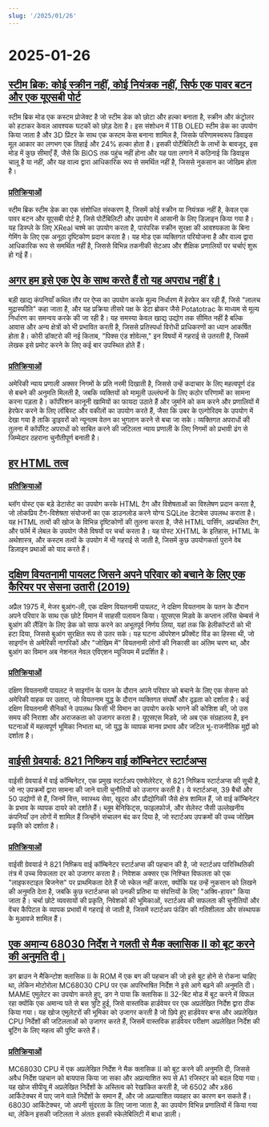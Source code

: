 ```yaml
---
slug: '/2025/01/26'
---
```


# 2025-01-26

## [स्टीम ब्रिक: कोई स्क्रीन नहीं, कोई नियंत्रक नहीं, सिर्फ एक पावर बटन और एक यूएसबी पोर्ट](https://crastinator-pro.github.io/steam-brick/)

स्टीम ब्रिक मोड एक कस्टम प्रोजेक्ट है जो स्टीम डेक को छोटा और हल्का बनाता है, स्क्रीन और कंट्रोलर को हटाकर केवल आवश्यक घटकों को छोड़ देता है। इस संशोधन में 1TB OLED स्टीम डेक का उपयोग किया जाता है और 3D प्रिंटर के साथ एक कस्टम केस बनाना शामिल है, जिसके परिणामस्वरूप डिवाइस मूल आकार का लगभग एक तिहाई और 24% हल्का होता है। इसकी पोर्टेबिलिटी के लाभों के बावजूद, इस मोड में कुछ सीमाएँ हैं, जैसे कि BIOS तक पहुंच नहीं होना और यह पता लगाने में कठिनाई कि डिवाइस चालू है या नहीं, और यह वाल्व द्वारा आधिकारिक रूप से समर्थित नहीं है, जिससे नुकसान का जोखिम होता है।

### [प्रतिक्रियाओं](https://news.ycombinator.com/item?id=42825441)

स्टीम ब्रिक स्टीम डेक का एक संशोधित संस्करण है, जिसमें कोई स्क्रीन या नियंत्रक नहीं है, केवल एक पावर बटन और यूएसबी पोर्ट है, जिसे पोर्टेबिलिटी और उपयोग में आसानी के लिए डिज़ाइन किया गया है। यह डिस्प्ले के लिए XReal चश्मे का उपयोग करता है, पारंपरिक स्क्रीन सुरक्षा की आवश्यकता के बिना गेमिंग के लिए एक अनूठा दृष्टिकोण प्रदान करता है। यह मोड एक व्यक्तिगत परियोजना है और वाल्व द्वारा आधिकारिक रूप से समर्थित नहीं है, जिससे विभिन्न तकनीकी सेटअप और शैक्षिक प्रणालियों पर चर्चाएं शुरू हो गई हैं।

## [अगर हम इसे एक ऐप के साथ करते हैं तो यह अपराध नहीं है।](https://pluralistic.net/2025/01/25/potatotrac/#carbo-loading)

बड़ी खाद्य कंपनियाँ कथित तौर पर ऐप्स का उपयोग करके मूल्य निर्धारण में हेरफेर कर रही हैं, जिसे "लालच मुद्रास्फीति" कहा जाता है, और यह प्रक्रिया तीसरे पक्ष के डेटा ब्रोकर जैसे Potatotrac के माध्यम से मूल्य निर्धारण का समन्वय करके की जा रही है। यह समस्या केवल खाद्य उद्योग तक सीमित नहीं है बल्कि आवास और अन्य क्षेत्रों को भी प्रभावित करती है, जिससे प्रतिस्पर्धा विरोधी प्राधिकरणों का ध्यान आकर्षित होता है। कोरी डॉक्टरो की नई किताब, "पिक्स एंड शोवेल्स," इन विषयों में गहराई से उतरती है, जिसमें लेखक इसे प्रमोट करने के लिए कई बार उपस्थित होते हैं।

### [प्रतिक्रियाओं](https://news.ycombinator.com/item?id=42830646)

अमेरिकी न्याय प्रणाली अक्सर निगमों के प्रति नरमी दिखाती है, जिससे उन्हें कदाचार के लिए महत्वपूर्ण दंड से बचने की अनुमति मिलती है, जबकि व्यक्तियों को मामूली उल्लंघनों के लिए कठोर परिणामों का सामना करना पड़ता है। कॉर्पोरेशन कानूनी खामियों का फायदा उठाते हैं और जुर्माने को कम करने और प्रणालियों में हेरफेर करने के लिए लॉबिस्ट और वकीलों का उपयोग करते हैं, जैसा कि उबर के एल्गोरिदम के उपयोग में देखा गया है ताकि ड्राइवरों को न्यूनतम वेतन का भुगतान करने से बचा जा सके। व्यक्तिगत अपराधों की तुलना में कॉर्पोरेट अपराधों को साबित करने की जटिलता न्याय प्रणाली के लिए निगमों को प्रभावी ढंग से जिम्मेदार ठहराना चुनौतीपूर्ण बनाती है।

## [हर HTML तत्व](https://iamwillwang.com/dollar/every-html-element/)

### [प्रतिक्रियाओं](https://news.ycombinator.com/item?id=42823722)

ब्लॉग पोस्ट एक बड़े डेटासेट का उपयोग करके HTML टैग और विशेषताओं का विश्लेषण प्रदान करता है, जो लोकप्रिय टैग-विशेषता संयोजनों का एक डाउनलोड करने योग्य SQLite डेटाबेस उपलब्ध कराता है। यह HTML तत्वों की खोज के विभिन्न दृष्टिकोणों की तुलना करता है, जैसे HTML पार्सिंग, अप्रचलित टैग, और फॉर्म में लेबल के उपयोग जैसे विषयों पर चर्चा करता है। यह पोस्ट XHTML के इतिहास, HTML के अर्थशास्त्र, और कस्टम तत्वों के उपयोग में भी गहराई से जाती है, जिसमें कुछ उपयोगकर्ता पुराने वेब डिज़ाइन प्रथाओं को याद करते हैं।

## [दक्षिण वियतनामी पायलट जिसने अपने परिवार को बचाने के लिए एक कैरियर पर सेसना उतारी (2019)](https://www.historynet.com/maj-buang-lys-daring-feat-to-save-his-family/)

अप्रैल 1975 में, मेजर बुआंग-ली, एक दक्षिण वियतनामी पायलट, ने दक्षिण वियतनाम के पतन के दौरान अपने परिवार के साथ एक छोटे विमान में साहसी पलायन किया। यूएसएस मिडवे के कप्तान लॉरेंस चेम्बर्स ने बुआंग की लैंडिंग के लिए डेक को साफ करने का अभूतपूर्व निर्णय लिया, यहां तक कि हेलीकॉप्टरों को भी हटा दिया, जिससे बुआंग सुरक्षित रूप से उतर सके। यह घटना ऑपरेशन फ्रीक्वेंट विंड का हिस्सा थी, जो साइगॉन से अमेरिकी नागरिकों और "जोखिम में" वियतनामी लोगों की निकासी का अंतिम चरण था, और बुआंग का विमान अब नेशनल नेवल एविएशन म्यूजियम में प्रदर्शित है।

### [प्रतिक्रियाओं](https://news.ycombinator.com/item?id=42826536)

दक्षिण वियतनामी पायलट ने साइगॉन के पतन के दौरान अपने परिवार को बचाने के लिए एक सेसना को अमेरिकी वाहक पर उतारा, जो वियतनाम युद्ध के दौरान व्यक्तिगत संघर्षों और दृढ़ता को दर्शाता है। कई दक्षिण वियतनामी सैनिकों ने उपलब्ध किसी भी विमान का उपयोग करके भागने की कोशिश की, जो उस समय की निराशा और अराजकता को उजागर करता है। यूएसएस मिडवे, जो अब एक संग्रहालय है, इन घटनाओं में महत्वपूर्ण भूमिका निभाता था, जो युद्ध के व्यापक मानव प्रभाव और जटिल भू-राजनीतिक मुद्दों को दर्शाता है।

## [वाईसी ग्रेवयार्ड: 821 निष्क्रिय वाई कॉम्बिनेटर स्टार्टअप्स](https://ycgraveyard.iamwillwang.com/)

वाईसी ग्रेवयार्ड में वाई कॉम्बिनेटर, एक प्रमुख स्टार्टअप एक्सेलेरेटर, से 821 निष्क्रिय स्टार्टअप्स की सूची है, जो नए उपक्रमों द्वारा सामना की जाने वाली चुनौतियों को उजागर करती है। ये स्टार्टअप्स, 39 बैचों और 50 उद्योगों से हैं, जिनमें वित्त, स्वास्थ्य सेवा, खुदरा और प्रौद्योगिकी जैसे क्षेत्र शामिल हैं, जो वाई कॉम्बिनेटर के प्रभाव के व्यापक दायरे को दर्शाते हैं। ब्लूम बेनिफिट्स, फाइलफोर्ज, और सेलेस्ट जैसी उल्लेखनीय कंपनियाँ उन लोगों में शामिल हैं जिन्होंने संचालन बंद कर दिया है, जो स्टार्टअप उपक्रमों की उच्च जोखिम प्रकृति को दर्शाता है।

### [प्रतिक्रियाओं](https://news.ycombinator.com/item?id=42828198)

वाईसी ग्रेवयार्ड ने 821 निष्क्रिय वाई कॉम्बिनेटर स्टार्टअप्स की पहचान की है, जो स्टार्टअप पारिस्थितिकी तंत्र में उच्च विफलता दर को उजागर करता है। निवेशक अक्सर एक निश्चित विफलता को एक "लाइफस्टाइल बिजनेस" पर प्राथमिकता देते हैं जो स्केल नहीं करता, क्योंकि यह उन्हें नुकसान को लिखने की अनुमति देता है, जबकि कुछ स्टार्टअप्स को उनकी प्रतिभा या संपत्तियों के लिए "अक्वि-हायर" किया जाता है। चर्चा छोटे व्यवसायों की प्रकृति, निवेशकों की भूमिकाओं, स्टार्टअप की सफलता की चुनौतियों और वेंचर कैपिटल के व्यापक प्रभावों में गहराई से जाती है, जिसमें स्टार्टअप फंडिंग की गतिशीलता और संस्थापक के मुआवजे शामिल हैं।

## [एक अमान्य 68030 निर्देश ने गलती से मैक क्लासिक II को बूट करने की अनुमति दी।](https://www.downtowndougbrown.com/2025/01/the-invalid-68030-instruction-that-accidentally-allowed-the-mac-classic-ii-to-successfully-boot-up/)

डग ब्राउन ने मैकिन्टोश क्लासिक II के ROM में एक बग की पहचान की जो इसे बूट होने से रोकना चाहिए था, लेकिन मोटोरोला MC68030 CPU पर एक अपरिभाषित निर्देश ने इसे आगे बढ़ने की अनुमति दी। MAME एमुलेटर का उपयोग करते हुए, डग ने पाया कि क्लासिक II 32-बिट मोड में बूट करने में विफल रहा क्योंकि एक अमान्य पते से बस त्रुटि हुई, जिसे वास्तविक हार्डवेयर पर एक अप्रलेखित निर्देश द्वारा ठीक किया गया। यह खोज एमुलेटरों की भूमिका को उजागर करती है जो छिपे हुए हार्डवेयर बग्स और अप्रलेखित CPU निर्देशों की जटिलताओं को उजागर करते हैं, जिसमें वास्तविक हार्डवेयर परीक्षण अप्रलेखित निर्देश की बूटिंग के लिए महत्व की पुष्टि करते हैं।

### [प्रतिक्रियाओं](https://news.ycombinator.com/item?id=42824562)

MC68030 CPU में एक अप्रलेखित निर्देश ने मैक क्लासिक II को बूट करने की अनुमति दी, जिससे अवैध निर्देश पहचान को बायपास किया जा सका और अप्रत्याशित रूप से A1 रजिस्टर को बदल दिया गया। यह खोज सीपीयू में अप्रलेखित निर्देशों के अस्तित्व को रेखांकित करती है, जो 6502 और x86 आर्किटेक्चर में पाए जाने वाले निर्देशों के समान हैं, और जो अप्रत्याशित व्यवहार का कारण बन सकते हैं। 68030 आर्किटेक्चर, जो अपनी सुंदरता के लिए जाना जाता है, का उपयोग विभिन्न प्रणालियों में किया गया था, लेकिन इसकी जटिलता ने अंततः इसकी स्केलेबिलिटी में बाधा डाली।

<head>
  <meta property="og:title" content="स्टीम ब्रिक: कोई स्क्रीन नहीं, कोई नियंत्रक नहीं, सिर्फ एक पावर बटन और एक यूएसबी पोर्ट" />
  <meta property="og:type" content="website" />
  <meta property="og:image" content="https://og.cho.sh/api/og/?title=%E0%A4%B8%E0%A5%8D%E0%A4%9F%E0%A5%80%E0%A4%AE%20%E0%A4%AC%E0%A5%8D%E0%A4%B0%E0%A4%BF%E0%A4%95%3A%20%E0%A4%95%E0%A5%8B%E0%A4%88%20%E0%A4%B8%E0%A5%8D%E0%A4%95%E0%A5%8D%E0%A4%B0%E0%A5%80%E0%A4%A8%20%E0%A4%A8%E0%A4%B9%E0%A5%80%E0%A4%82%2C%20%E0%A4%95%E0%A5%8B%E0%A4%88%20%E0%A4%A8%E0%A4%BF%E0%A4%AF%E0%A4%82%E0%A4%A4%E0%A5%8D%E0%A4%B0%E0%A4%95%20%E0%A4%A8%E0%A4%B9%E0%A5%80%E0%A4%82%2C%20%E0%A4%B8%E0%A4%BF%E0%A4%B0%E0%A5%8D%E0%A4%AB%20%E0%A4%8F%E0%A4%95%20%E0%A4%AA%E0%A4%BE%E0%A4%B5%E0%A4%B0%20%E0%A4%AC%E0%A4%9F%E0%A4%A8%20%E0%A4%94%E0%A4%B0%20%E0%A4%8F%E0%A4%95%20%E0%A4%AF%E0%A5%82%E0%A4%8F%E0%A4%B8%E0%A4%AC%E0%A5%80%20%E0%A4%AA%E0%A5%8B%E0%A4%B0%E0%A5%8D%E0%A4%9F&subheading=%E0%A4%B0%E0%A4%B5%E0%A4%BF%E0%A4%B5%E0%A4%BE%E0%A4%B0%2C%2026%20%E0%A4%9C%E0%A4%A8%E0%A4%B5%E0%A4%B0%E0%A5%80%202025%3A%20%E0%A4%B9%E0%A5%88%E0%A4%95%E0%A4%B0%20%E0%A4%B8%E0%A4%AE%E0%A4%BE%E0%A4%9A%E0%A4%BE%E0%A4%B0%20%E0%A4%B8%E0%A4%BE%E0%A4%B0%E0%A4%BE%E0%A4%82%E0%A4%B6" />
</head>
